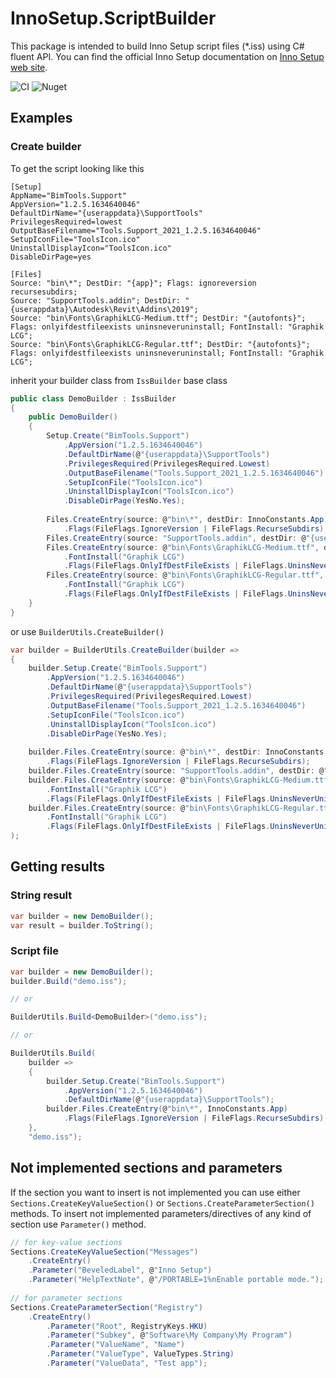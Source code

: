 # InnoSetup.ScriptBuilder

This package is intended to build Inno Setup script files (*.iss) 
using C# fluent API. You can find the official Inno Setup documentation on [Inno Setup web site](https://jrsoftware.org/).

![CI](https://github.com/ReactiveBIM/InnoSetup.ScriptBuilder/actions/workflows/CI.yml/badge.svg)
![Nuget](https://img.shields.io/nuget/v/InnoSetup.ScriptBuilder)

## Examples
### Create builder
To get the script looking like this
```iss
[Setup]
AppName="BimTools.Support"
AppVersion="1.2.5.1634640046"
DefaultDirName="{userappdata}\SupportTools"
PrivilegesRequired=lowest
OutputBaseFilename="Tools.Support_2021_1.2.5.1634640046"
SetupIconFile="ToolsIcon.ico"
UninstallDisplayIcon="ToolsIcon.ico"
DisableDirPage=yes

[Files]
Source: "bin\*"; DestDir: "{app}"; Flags: ignoreversion recursesubdirs; 
Source: "SupportTools.addin"; DestDir: "{userappdata}\Autodesk\Revit\Addins\2019"; 
Source: "bin\Fonts\GraphikLCG-Medium.ttf"; DestDir: "{autofonts}"; Flags: onlyifdestfileexists uninsneveruninstall; FontInstall: "Graphik LCG"; 
Source: "bin\Fonts\GraphikLCG-Regular.ttf"; DestDir: "{autofonts}"; Flags: onlyifdestfileexists uninsneveruninstall; FontInstall: "Graphik LCG";
```

inherit your builder class from `IssBuilder` base class
```c#
public class DemoBuilder : IssBuilder
{
    public DemoBuilder()
    {
        Setup.Create("BimTools.Support")
            .AppVersion("1.2.5.1634640046")
            .DefaultDirName(@"{userappdata}\SupportTools")
            .PrivilegesRequired(PrivilegesRequired.Lowest)
            .OutputBaseFilename("Tools.Support_2021_1.2.5.1634640046")
            .SetupIconFile("ToolsIcon.ico")
            .UninstallDisplayIcon("ToolsIcon.ico")
            .DisableDirPage(YesNo.Yes);
    
        Files.CreateEntry(source: @"bin\*", destDir: InnoConstants.App)
            .Flags(FileFlags.IgnoreVersion | FileFlags.RecurseSubdirs);
        Files.CreateEntry(source: "SupportTools.addin", destDir: @"{userappdata}\Autodesk\Revit\Addins\2019");
        Files.CreateEntry(source: @"bin\Fonts\GraphikLCG-Medium.ttf", destDir: @"{autofonts}")
            .FontInstall("Graphik LCG")
            .Flags(FileFlags.OnlyIfDestFileExists | FileFlags.UninsNeverUninstall);
        Files.CreateEntry(source: @"bin\Fonts\GraphikLCG-Regular.ttf", destDir: @"{autofonts}")
            .FontInstall("Graphik LCG")
            .Flags(FileFlags.OnlyIfDestFileExists | FileFlags.UninsNeverUninstall);
    }
}
```
or use `BuilderUtils.CreateBuilder()`
```c#
var builder = BuilderUtils.CreateBuilder(builder =>
{
    builder.Setup.Create("BimTools.Support")
        .AppVersion("1.2.5.1634640046")
        .DefaultDirName(@"{userappdata}\SupportTools")
        .PrivilegesRequired(PrivilegesRequired.Lowest)
        .OutputBaseFilename("Tools.Support_2021_1.2.5.1634640046")
        .SetupIconFile("ToolsIcon.ico")
        .UninstallDisplayIcon("ToolsIcon.ico")
        .DisableDirPage(YesNo.Yes);
        
    builder.Files.CreateEntry(source: @"bin\*", destDir: InnoConstants.App)
        .Flags(FileFlags.IgnoreVersion | FileFlags.RecurseSubdirs);
    builder.Files.CreateEntry(source: "SupportTools.addin", destDir: @"{userappdata}\Autodesk\Revit\Addins\2019");
    builder.Files.CreateEntry(source: @"bin\Fonts\GraphikLCG-Medium.ttf", destDir: @"{autofonts}")
        .FontInstall("Graphik LCG")
        .Flags(FileFlags.OnlyIfDestFileExists | FileFlags.UninsNeverUninstall);
    builder.Files.CreateEntry(source: @"bin\Fonts\GraphikLCG-Regular.ttf", destDir: @"{autofonts}")
        .FontInstall("Graphik LCG")
        .Flags(FileFlags.OnlyIfDestFileExists | FileFlags.UninsNeverUninstall);
);
```
## Getting results
### String result
```c#
var builder = new DemoBuilder();
var result = builder.ToString();
```
### Script file
```c#
var builder = new DemoBuilder();
builder.Build("demo.iss");

// or

BuilderUtils.Build<DemoBuilder>("demo.iss");

// or

BuilderUtils.Build(
    builder =>
    {
        builder.Setup.Create("BimTools.Support")
            .AppVersion("1.2.5.1634640046")
            .DefaultDirName(@"{userappdata}\SupportTools");
        builder.Files.CreateEntry(@"bin\*", InnoConstants.App)
            .Flags(FileFlags.IgnoreVersion | FileFlags.RecurseSubdirs);
    }, 
    "demo.iss");
```
## Not implemented sections and parameters
If the section you want to insert is not implemented you can use either `Sections.CreateKeyValueSection()`
or `Sections.CreateParameterSection()` methods. 
To insert not implemented parameters/directives of any kind of section use `Parameter()` method.
```c#
// for key-value sections
Sections.CreateKeyValueSection("Messages")
    .CreateEntry()
    .Parameter("BeveledLabel", @"Inno Setup")
    .Parameter("HelpTextNote", @"/PORTABLE=1%nEnable portable mode.");
    
// for parameter sections
Sections.CreateParameterSection("Registry")
    .CreateEntry()
        .Parameter("Root", RegistryKeys.HKU)
        .Parameter("Subkey", @"Software\My Company\My Program")
        .Parameter("ValueName", "Name")
        .Parameter("ValueType", ValueTypes.String)
        .Parameter("ValueData", "Test app");
```
